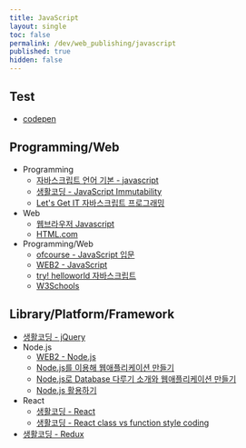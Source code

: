 ```yaml
---
title: JavaScript
layout: single
toc: false
permalink: /dev/web_publishing/javascript
published: true
hidden: false
---
```


<head>
  <base target="_blank">
</head>

## Test

- [codepen](https://codepen.io/)

## Programming/Web

- Programming
  - [자바스크립트 언어 기본 - javascript](https://www.inflearn.com/course/%EC%A7%80%EB%B0%94%EC%8A%A4%ED%81%AC%EB%A6%BD%ED%8A%B8-%EC%96%B8%EC%96%B4-%EA%B8%B0%EB%B3%B8)
  - [생활코딩 - JavaScript Immutability](https://www.inflearn.com/course/javascript-immutability)
  - [Let's Get IT 자바스크립트 프로그래밍](https://thebook.io/080270/)
- Web
  - [웹브라우저 Javascript](https://www.inflearn.com/course/javascript-%EC%9E%90%EB%B0%94%EC%8A%A4%ED%81%AC%EB%A6%BD%ED%8A%B8-%EA%B0%95%EC%A2%8C)
  - [HTML.com](https://html.com/javascript/)
- Programming/Web
  - [ofcourse - JavaScript 입문](https://ofcourse.kr/js-course/JavaScript-%EC%9E%85%EB%AC%B8)
  - [WEB2 - JavaScript](https://www.inflearn.com/course/web2-javascript)
  - [try! helloworld 자바스크립트](https://thebook.io/006894/)
  - [W3Schools](https://www.w3schools.com/js/default.asp)

## Library/Platform/Framework

- [생활코딩 - jQuery](https://www.inflearn.com/course/%EC%83%9D%ED%99%9C%EC%BD%94%EB%94%A9-jquery-%EA%B0%95%EC%A2%8C)
- Node.js
  - [WEB2 - Node.js](https://www.inflearn.com/course/web2-node-js)
  - [Node.js를 이용해 웹애플리케이션 만들기](https://www.inflearn.com/course/nodejs-%EA%B0%95%EC%A2%8C-%EC%83%9D%ED%99%9C%EC%BD%94%EB%94%A9/)
  - [Node.js로 Database 다루기 소개와 웹애플리케이션 만들기](https://www.inflearn.com/course/node-js-database/)
  - [Node.js 활용하기](https://www.inflearn.com/course/node-js-%ED%99%9C%EC%9A%A9)
- React
  - [생활코딩 - React](https://www.inflearn.com/course/react-%EC%83%9D%ED%99%9C%EC%BD%94%EB%94%A9)
  - [생활코딩 - React class vs function style coding](https://www.inflearn.com/course/react-class-function-%EC%83%9D%ED%99%9C%EC%BD%94%EB%94%A9)
- [생활코딩 - Redux](https://www.inflearn.com/course/redux-%EC%83%9D%ED%99%9C%EC%BD%94%EB%94%A9)
